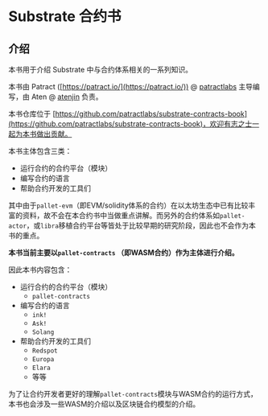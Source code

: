# Substrate 合约书
## 介绍
本书用于介绍 Substrate 中与合约体系相关的一系列知识。

本书由 Patract ([https://patract.io/](https://patract.io/)) @ [patractlabs](https://github.com/patractlabs) 主导编写，由 Aten @ [atenjin](https://github.com/atenjin) 负责。

本书仓库位于 [https://github.com/patractlabs/substrate-contracts-book](https://github.com/patractlabs/substrate-contracts-book)，欢迎有志之士一起为本书做出贡献。

本书主体包含三类：

* 运行合约的合约平台（模块）
* 编写合约的语言
* 帮助合约开发的工具们

其中由于`pallet-evm`（即EVM/solidity体系的合约）在以太坊生态中已有比较丰富的资料，故不会在本合约书中当做重点讲解。而另外的合约体系如`pallet-actor`，或`libra`移植合约平台等皆处于比较早期的研究阶段，因此也不会作为本书的重点。

**本书当前主要以`pallet-contracts` （即WASM合约）作为主体进行介绍。**

因此本书内容包含：

* 运行合约的合约平台（模块）
    * `pallet-contracts`
* 编写合约的语言
    * `ink!`
    * `Ask!`
    * `Solang`
* 帮助合约开发的工具们
    * `Redspot`
    * `Europa`
    * `Elara`
    * 等等

为了让合约开发者更好的理解`pallet-contracts`模块与WASM合约的运行方式，本书也会涉及一些WASM的介绍以及区块链合约模型的介绍。